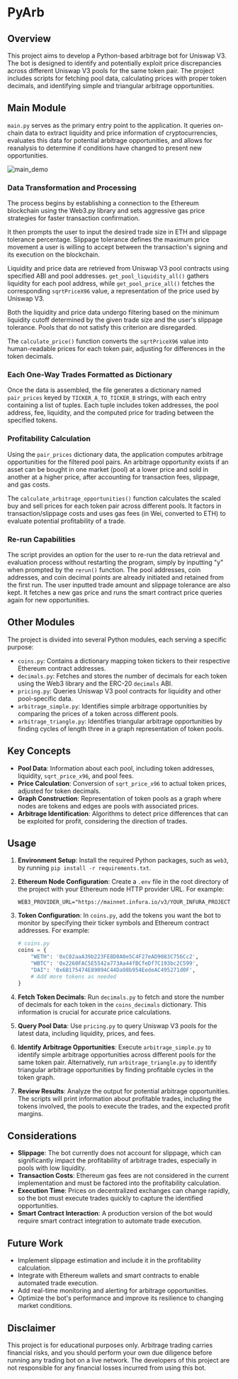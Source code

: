 # PyArb

## Overview
This project aims to develop a Python-based arbitrage bot for Uniswap V3. The bot is designed to identify and potentially exploit price discrepancies across different Uniswap V3 pools for the same token pair. The project includes scripts for fetching pool data, calculating prices with proper token decimals, and identifying simple and triangular arbitrage opportunities.

## Main Module
`main.py` serves as the primary entry point to the application. It queries on-chain data to extract liquidity and price information of cryptocurrencies, evaluates this data for potential arbitrage opportunities, and allows for reanalysis to determine if conditions have changed to present new opportunities.

![main_demo](pyarb_simple_test.gif)

### Data Transformation and Processing

The process begins by establishing a connection to the Ethereum blockchain using the Web3.py library and sets aggressive gas price strategies for faster transaction confirmation.

It then prompts the user to input the desired trade size in ETH and slippage tolerance percentage. Slippage tolerance defines the maximum price movement a user is willing to accept between the transaction's signing and its execution on the blockchain.

Liquidity and price data are retrieved from Uniswap V3 pool contracts using specified ABI and pool addresses. `get_pool_liquidity_all()` gathers liquidity for each pool address, while `get_pool_price_all()` fetches the corresponding `sqrtPriceX96` value, a representation of the price used by Uniswap V3.

Both the liquidity and price data undergo filtering based on the minimum liquidity cutoff determined by the given trade size and the user's slippage tolerance. Pools that do not satisfy this criterion are disregarded.

The `calculate_price()` function converts the `sqrtPriceX96` value into human-readable prices for each token pair, adjusting for differences in the token decimals.

### Each One-Way Trades Formatted as Dictionary

Once the data is assembled, the file generates a dictionary named `pair_prices` keyed by `TICKER_A_TO_TICKER_B` strings, with each entry containing a list of tuples. Each tuple includes token addresses, the pool address, fee, liquidity, and the computed price for trading between the specified tokens.

### Profitability Calculation

Using the `pair_prices` dictionary data, the application computes arbitrage opportunities for the filtered pool pairs. An arbitrage opportunity exists if an asset can be bought in one market (pool) at a lower price and sold in another at a higher price, after accounting for transaction fees, slippage, and gas costs.

The `calculate_arbitrage_opportunities()` function calculates the scaled buy and sell prices for each token pair across different pools. It factors in transaction/slippage costs and uses gas fees (in Wei, converted to ETH) to evaluate potential profitability of a trade.

### Re-run Capabilities

The script provides an option for the user to re-run the data retrieval and evaluation process without restarting the program, simply by inputting "y" when prompted by the `rerun()` function. The pool addresses, coin addresses, and coin decimal points are already initiated and retained from the first run. The user inputted trade amount and slippage tolerance are also kept. It fetches a new gas price and runs the smart contract price queries again for new opportunities.


## Other Modules
The project is divided into several Python modules, each serving a specific purpose:

- `coins.py`: Contains a dictionary mapping token tickers to their respective Ethereum contract addresses.
- `decimals.py`: Fetches and stores the number of decimals for each token using the Web3 library and the ERC-20 `decimals` ABI.
- `pricing.py`: Queries Uniswap V3 pool contracts for liquidity and other pool-specific data.
- `arbitrage_simple.py`: Identifies simple arbitrage opportunities by comparing the prices of a token across different pools.
- `arbitrage_triangle.py`: Identifies triangular arbitrage opportunities by finding cycles of length three in a graph representation of token pools.

## Key Concepts

- **Pool Data**: Information about each pool, including token addresses, liquidity, `sqrt_price_x96`, and pool fees.
- **Price Calculation**: Conversion of `sqrt_price_x96` to actual token prices, adjusted for token decimals.
- **Graph Construction**: Representation of token pools as a graph where nodes are tokens and edges are pools with associated prices.
- **Arbitrage Identification**: Algorithms to detect price differences that can be exploited for profit, considering the direction of trades.

## Usage

1. **Environment Setup**: Install the required Python packages, such as `web3`, by running `pip install -r requirements.txt`.

2. **Ethereum Node Configuration**: Create a `.env` file in the root directory of the project with your Ethereum node HTTP provider URL. For example:
   ```
   WEB3_PROVIDER_URL="https://mainnet.infura.io/v3/YOUR_INFURA_PROJECT_ID"
   ```

3. **Token Configuration**: In `coins.py`, add the tokens you want the bot to monitor by specifying their ticker symbols and Ethereum contract addresses. For example:
   ```python
   # coins.py
   coins = {
       "WETH": '0xC02aaA39b223FE8D0A0e5C4F27eAD9083C756Cc2',
       "WBTC": '0x2260FAC5E5542a773Aa44fBCfeDf7C193bc2C599',
       "DAI": '0x6B175474E89094C44Da98b954EedeAC495271d0F',
       # Add more tokens as needed
   }
   ```

4. **Fetch Token Decimals**: Run `decimals.py` to fetch and store the number of decimals for each token in the `coins_decimals` dictionary. This information is crucial for accurate price calculations.

5. **Query Pool Data**: Use `pricing.py` to query Uniswap V3 pools for the latest data, including liquidity, prices, and fees.

6. **Identify Arbitrage Opportunities**: Execute `arbitrage_simple.py` to identify simple arbitrage opportunities across different pools for the same token pair. Alternatively, run `arbitrage_triangle.py` to identify triangular arbitrage opportunities by finding profitable cycles in the token graph.

7. **Review Results**: Analyze the output for potential arbitrage opportunities. The scripts will print information about profitable trades, including the tokens involved, the pools to execute the trades, and the expected profit margins.

## Considerations

- **Slippage**: The bot currently does not account for slippage, which can significantly impact the profitability of arbitrage trades, especially in pools with low liquidity.
- **Transaction Costs**: Ethereum gas fees are not considered in the current implementation and must be factored into the profitability calculation.
- **Execution Time**: Prices on decentralized exchanges can change rapidly, so the bot must execute trades quickly to capture the identified opportunities.
- **Smart Contract Interaction**: A production version of the bot would require smart contract integration to automate trade execution.

## Future Work

- Implement slippage estimation and include it in the profitability calculation.
- Integrate with Ethereum wallets and smart contracts to enable automated trade execution.
- Add real-time monitoring and alerting for arbitrage opportunities.
- Optimize the bot's performance and improve its resilience to changing market conditions.

## Disclaimer

This project is for educational purposes only. Arbitrage trading carries financial risks, and you should perform your own due diligence before running any trading bot on a live network. The developers of this project are not responsible for any financial losses incurred from using this bot.
